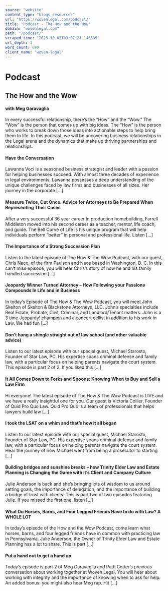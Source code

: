 ```yaml
---
source: "website"
content_type: "blogs_resources"
url: "https://wovenlegal.com/podcast/"
title: "Podcast - The How and the Wow"
domain: "wovenlegal.com"
path: "/podcast/"
scraped_time: "2025-10-05T03:07:21.146635"
url_depth: 1
word_count: 699
client_name: "woven-legal"
---
```


# Podcast

## The How and the Wow

#### with Meg Garavaglia

In every successful relationship, there’s the “How” and the “Wow.” The “Wow” is the person that comes up with big ideas. The “How” is the person who works to break down those ideas into actionable steps to help bring them to life. In this podcast, we will be uncovering business relationships in the Legal arena and the dynamics that make up thriving partnerships and relationships.

#### Have the Conversation

Lawanna Voci is a seasoned business strategist and leader with a passion for helping businesses succeed. With almost three decades of experience in legal environments, Lawanna possesses a deep understanding of the unique challenges faced by law firms and businesses of all sizes. Her journey in the corporate [...]  

#### Measure Twice, Cut Once. Advice for Attorneys to Be Prepared When Representing Their Cases

After a very successful 36 year career in production homebuilding, Farrell Middleton moved into his second career as a teacher, mentor, life coach, and guide. The Bell Curve of Life is his unique program that will help individuals perform “better” in personal and professional life. Listen [...]  

#### The Importance of a Strong Succession Plan

Listen to the latest episode of The How & The Wow Podcast, with our guest, Chris Nace, of the firm Paulson and Nace based in Washington, D. C. In this can’t miss episode, you will hear Chris’s story of how he and his family handled succession [...]  

#### Jeopardy Winner Turned Attorney – How Following your Passions Compounds In Life and in Business

In today’s Episode of The How & The Wow Podcast, you will meet John Skelton of Skelton & Blackstone Attorneys, LLC. John’s specialties include Real Estate, Probate, Civil, Criminal, and Landlord/Tenant matters. John is a 3 time Jeopardy! champion and a concert cellist in addition to his work in Law. We had fun [...]  

#### Don’t hang a shingle straight out of law school (and other valuable advice)

Listen to our latest episode with our special guest, Michael Starosto, Founder of Star Law, PC. His expertise spans criminal defense and family law, with a particular focus on helping parents navigate the court system. This episode is part 2 of 2. If you liked this [...]  

#### It All Comes Down to Forks and Spoons: Knowing When to Buy and Sell a Law Firm

Hi everyone! The latest episode of The How & The Wow Podcast is LIVE and we have a really insightful one for you. Our guest is Victoria Collier, Founder of Quid Pro Quo Law. Quid Pro Quo is a team of professionals that helps lawyers build law [...]  

#### I took the LSAT on a whim and that’s how it all began

Listen to our latest episode with our special guest, Michael Starosto, Founder of Star Law, PC. His expertise spans criminal defense and family law, with a particular focus on helping parents navigate the court system. Hear the journey of how Michael went from being a prosecutor to starting [...]  

#### Building bridges and sunshine breaks – how Trinity Elder Law and Estate Planning is Changing the Game with it’s Client and Company Culture

Julie Anderson is back and she’s bringing lots of wisdom to us around setting goals, the importance of delegation, and the importance of building a bridge of trust with clients. This is part two of two episodes featuring Julie. If you missed the first one, listen [...]  

#### What Do Horses, Barns, and Four Legged Friends Have to do with Law? A WHOLE LOT

In today’s episode of the How and the Wow Podcast, come learn what horses, barns, and four legged friends have in common with practicing law in Pennsylvania. Julie Anderson, the Owner of Trinity Elder Law and Estate Planning has a lot to share. This is part [...]  

#### Put a hand out to get a hand up

Today’s episode is part 2 of Meg Garavaglia and Patti Cotter’s previous conversation about working together at Woven Legal. You will hear about working with integrity and the importance of knowing when to ask for help. An added bonus: you might also hear Meg rap. Hit [...]